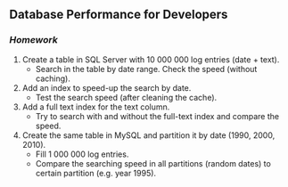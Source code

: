 ## Database Performance for Developers
### _Homework_

1. Create a table in SQL Server with 10 000 000 log entries (date + text).
	* Search in the table by date range. Check the speed (without caching).
1. Add an index to speed-up the search by date.
	* Test the search speed (after cleaning the cache).
1. Add a full text index for the text column.
	* Try to search with and without the full-text index and compare the speed.
1. Create the same table in MySQL and partition it by date (1990, 2000, 2010).
	* Fill 1 000 000 log entries.
	* Compare the searching speed in all partitions (random dates) to certain partition (e.g. year 1995).